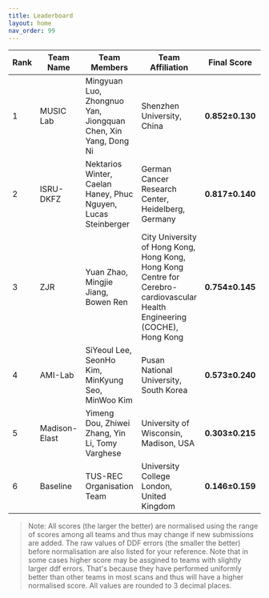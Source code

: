 ```yaml
---
title: Leaderboard
layout: home
nav_order: 99
---
```

| **Rank** | **Team Name** | **Team Members**                              | **Team Affiliation**                      | **Final Score** | **Global Score** | **Local Score** | **Pixel Score** | **Landmark Score** |     **GPE (mm)**      |     **GLE (mm)**      |     **LPE (mm)**     |     **LLE (mm)**     | **Run Time (s)** |
|----------|---------------|-----------------------------------------------|-------------------------------------------|-----------------|------------------|-----------------|-----------------|--------------------|------------------|------------------|-----------------|-----------------|------------------|
|  1   | MUSIC Lab | Mingyuan Luo, Zhongnuo Yan, Jiongquan Chen, Xin Yang, Dong Ni | Shenzhen University, China | **0.852±0.130** | 0.753±0.230  | 0.951±0.074 | 0.875±0.122 |  0.829±0.148   | 7.191±3.687  | 6.281±3.812  | 0.097±0.014 | 0.084±0.019 | 9.213±1.153  |
|  2   |   ISRU-DKFZ| Nektarios Winter, Caelan Haney, Phuc Nguyen, Lucas Steinberger | German Cancer Research Center, Heidelberg, Germany    | **0.817±0.140** | 0.790±0.205  | 0.844±0.153 | 0.835±0.131 |  0.799±0.169   | 6.858±3.526  | 5.978±3.719  | 0.101±0.016 | 0.088±0.021 | 17.173±1.800 |
|  3   |    ZJR           | Yuan Zhao, Mingjie Jiang, Bowen Ren | City University of Hong Kong, Hong Kong, Hong Kong Centre for Cerebro-cardiovascular Health Engineering (COCHE), Hong Kong    | **0.754±0.145** | 0.886±0.182  | 0.622±0.169 | 0.757±0.135 |  0.751±0.175   | 5.970±3.523  | 5.167±3.682  | 0.111±0.016 | 0.096±0.022 | 46.956±5.617 |
|  4   |  AMI-Lab  | SiYeoul Lee, SeonHo Kim, MinKyung Seo, MinWoo Kim | Pusan National University, South Korea  | **0.573±0.240** | 0.548±0.322  | 0.598±0.246 | 0.595±0.233 |  0.551±0.270   | 9.388±5.358  | 8.459±5.699  | 0.112±0.024 | 0.100±0.033 | 16.964±2.015 |
|  5   | Madison-Elast | Yimeng Dou, Zhiwei Zhang, Yin Li, Tomy Varghese | University of Wisconsin, Madison, USA  | **0.303±0.215** | 0.272±0.302  | 0.334±0.200 | 0.285±0.209 |  0.322±0.240   | 12.093±4.460 | 10.366±5.006 | 0.122±0.019 | 0.107±0.025 | 15.112±1.656 |
|  6   |    Baseline        | TUS-REC Organisation Team                     | University College London, United Kingdom    | **0.146±0.159** | 0.236±0.273  | 0.056±0.106 | 0.125±0.148 |  0.167±0.186   | 12.490±5.462 | 11.129±5.838 | 0.135±0.024 | 0.118±0.031 | 8.135±0.996  |


> Note: All scores (the larger the better) are normalised using the range of scores among all teams and thus may change if new submissions are added. The raw values of DDF errors (the smaller the better) before normalisation are also listed for your reference. Note that in some cases higher score may be assgined to teams with slightly larger ddf errors. That's because they have performed uniformly better than other teams in most scans and thus will have a higher normalised score. All values are rounded to 3 decimal places.
